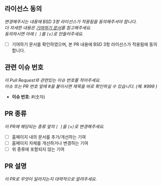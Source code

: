 ## 라이선스 동의
_변경해주시는 내용에 BSD 3항 라이선스가 적용됨을 동의해주셔야 합니다._<br />
_더 자세한 내용은 [기여하기 문서](https://github.com/PyTorchKorea/pytorch.kr/blob/master/CONTRIBUTING.md)를 참고해주세요._<br />
_동의하시면 아래 `[ ]`를 `[x]`로 만들어주세요._<br />

- [ ] 기여하기 문서를 확인하였으며, 본 PR 내용에 BSD 3항 라이선스가 적용됨에 동의합니다.

## 관련 이슈 번호
_이 Pull Request와 관련있는 이슈 번호를 적어주세요._<br />
_이슈 또는 PR 번호 앞에 #을 붙이시면 제목을 바로 확인하실 수 있습니다. (예. #999 )_

- **이슈 번호**: #(숫자)

## PR 종류
_이 PR에 해당되는 종류 앞의 `[ ]`을 `[x]`로 변경해주세요._<br />
- [ ] 홈페이지 내의 문서를 추가/개선하는 기여
- [ ] 홈페이지 자체를 개선하거나 변경하는 기여
- [ ] 위 종류에 포함되지 않는 기여

## PR 설명
_이 PR로 무엇이 달라지는지 대략적으로 알려주세요._

